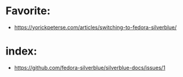 # Favorite:
- https://yorickpeterse.com/articles/switching-to-fedora-silverblue/

# index:
- https://github.com/fedora-silverblue/silverblue-docs/issues/1

